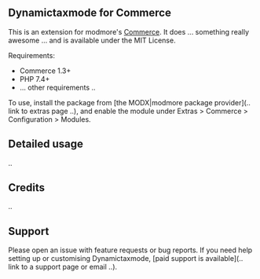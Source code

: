 Dynamictaxmode for Commerce
------------------------

This is an extension for modmore's [Commerce](https://modmore.com/commerce/). It does ... something really awesome ... and is available under the MIT License.

Requirements:

- Commerce 1.3+
- PHP 7.4+
- ... other requirements ..

To use, install the package from [the MODX|modmore package provider](.. link to extras page ..), and enable the module under Extras > Commerce > Configuration > Modules.

## Detailed usage

..

## Credits

..

## Support

Please open an issue with feature requests or bug reports. If you need help setting up or customising Dynamictaxmode, [paid support is available](.. link to a support page or email ..).
